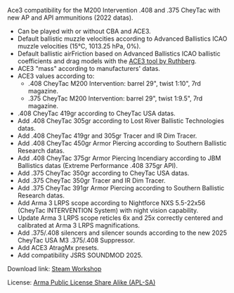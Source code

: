 Ace3 compatibility for the M200 Intervention .408 and .375 CheyTac with new AP and API ammunitions (2022 datas).

- Can be played with or without CBA and ACE3.
- Default ballistic muzzle velocities according to Advanced Ballistics ICAO muzzle velocities (15°C, 1013.25 hPa, 0%).
- Default ballistic airFriction based on Advanced Ballistics ICAO ballistic coefficients and drag models with the [ACE3 tool by Ruthberg](https://github.com/acemod/ACE3/blob/master/tools/generate_airfriction_config.py).
- ACE3 "mass" according to manufacturers' datas.
- ACE3 values according to:
  - .408 CheyTac M200 Intervention: barrel 29", twist 1:10", 7rd magazine.
  - .375 CheyTac M200 Intervention: barrel 29", twist 1:9.5", 7rd magazine.
- .408 CheyTac 419gr according to CheyTac USA datas.
- Add .408 CheyTac 305gr according to Lost River Ballistic Technologies datas.
- Add .408 CheyTac 419gr and 305gr Tracer and IR Dim Tracer.
- Add .408 CheyTac 450gr Armor Piercing according to Southern Ballistic Research datas.
- Add .408 CheyTac 375gr Armor Piercing Incendiary according to JBM Ballistics datas (Extreme Performance .408 375gr API).
- Add .375 CheyTac 350gr according to CheyTac USA datas.
- Add .375 CheyTac 350gr Tracer and IR Dim Tracer.
- Add .375 CheyTac 391gr Armor Piercing according to Southern Ballistic Research datas.
- Add Arma 3 LRPS scope according to Nightforce NXS 5.5-22x56 (CheyTac INTERVENTION System) with night vision capability.
- Update Arma 3 LRPS scope reticles 6x and 25x correctly centered and calibrated at Arma 3 LRPS magnifications.
- Add .375/.408 silencers and silencer sounds according to the new 2025 CheyTac USA M3 .375/.408 Suppressor.
- Add ACE3 AtragMx presets.
- Add compatibility JSRS SOUNDMOD 2025.

Download link: [Steam Workshop](https://steamcommunity.com/sharedfiles/filedetails/?id=3382937912)

License: [Arma Public License Share Alike (APL-SA)](https://www.bohemia.net/community/licenses/arma-public-license-share-alike)
